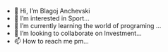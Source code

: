 - 👋 Hi, I’m Blagoj Anchevski
- 👀 I’m interested in Sport...
- 🌱 I’m currently learning the world of programing ...
- 💞️ I’m looking to collaborate on Investment...
- 📫 How to reach me pm...

<!---
Blagoj Anchevski is a ✨ special ✨ repository because its `README.md` (this file) appears on your GitHub profile.
You can click the Preview link to take a look at your changes.
--->
